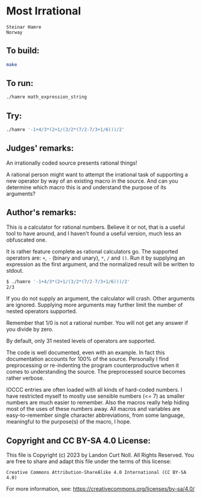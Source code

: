 # Most Irrational

    Steinar Hamre
    Norway

## To build:

```sh
make
```

## To run:

```sh
./hamre math_expression_string
```

## Try:

```sh
./hamre '-1+4/3*(2+1/(3/2*(7/2-7/3+1/6)))/2'
```

## Judges' remarks:

An irrationally coded source presents rational things!

A rational person might want to attempt the irrational task
of supporting a new operator by way of an existing macro
in the source.  And can you determine which macro this is
and understand the purpose of its arguments?

## Author's remarks:

This is a calculator for rational numbers. Believe it or not, that is
a useful tool to have around, and I haven't found a useful version,
much less an obfuscated one.

It is rather feature complete as rational calculators go. The
supported operators are: `+`, `-` (binary and unary), `*`, `/` and `()`. Run it
by supplying an expression as the first argument, and the normalized
result will be written to stdout.

```sh
$ ./hamre '-1+4/3*(2+1/(3/2*(7/2-7/3+1/6)))/2'
2/3
```

If you do not supply an argument, the calculator will crash.  Other
arguments are ignored. Supplying more arguments may further limit the
number of nested operators supported.

Remember that 1/0 is not a rational number. You will not get any
answer if you divide by zero.

By default, only 31 nested levels of operators are supported.

The code is well documented, even with an example. In fact this
documentation accounts for 100% of the source.  Personally I find
preprocessing or re-indenting the program counterproductive when it
comes to understanding the source. The preprocessed source becomes
rather verbose.

IOCCC entries are often loaded with all kinds of hard-coded numbers. I
have restricted myself to mostly use sensible numbers (<= 7) as
smaller numbers are much easier to remember. Also the macros really
help hiding most of the uses of these numbers away. All macros and
variables are easy-to-remember single character abbreviations, from
some language, meaningful to the purpose(s) of the macro, I hope.

## Copyright and CC BY-SA 4.0 License:

This file is Copyright (c) 2023 by Landon Curt Noll.  All Rights Reserved.
You are free to share and adapt this file under the terms of this license:

    Creative Commons Attribution-ShareAlike 4.0 International (CC BY-SA 4.0)

For more information, see: https://creativecommons.org/licenses/by-sa/4.0/
